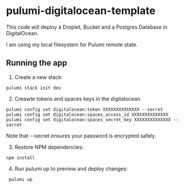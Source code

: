 # pulumi-digitalocean-template

This code will deploy a Droplet, Bucket and a Postgres Database in DigitalOcean. 

I am using my local filesystem for Pulumi remote state.


## Running the app

1. Create a new stack:

```
pulumi stack init dev
```

2. Creawte tokens and spaces keys in the digitalocean

```
pulumi config set digitalocean:token XXXXXXXXXXXXXX --secret
pulumi config set digitalocean:spaces_access_id XXXXXXXXXXXXXX
pulumi config set digitalocean:spaces_secret_key XXXXXXXXXXXXXX --secret
```

Note that --secret ensures your password is encrypted safely.


3. Restore NPM dependencies:

```
npm install
```

4. Run pulumi up to preview and deploy changes:

```
 pulumi up
```
